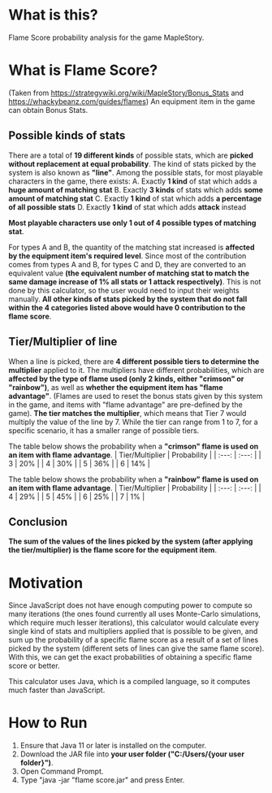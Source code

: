 # What is this?
Flame Score probability analysis for the game MapleStory.

# What is Flame Score?
(Taken from https://strategywiki.org/wiki/MapleStory/Bonus_Stats and https://whackybeanz.com/guides/flames)
An equipment item in the game can obtain Bonus Stats.

## Possible kinds of stats
There are a total of **19 different kinds** of possible stats, which are **picked without replacement at equal probability**. The kind of stats picked by the system is also known as **"line"**.
Among the possible stats, for most playable characters in the game, there exists:
A. Exactly **1 kind** of stat which adds a **huge amount of matching stat**
B. Exactly **3 kinds** of stats which adds **some amount of matching stat**
C. Exactly **1 kind** of stat which adds **a percentage of all possible stats**
D. Exactly **1 kind** of stat which adds **attack** instead

**Most playable characters use only 1 out of 4 possible types of matching stat**.

For types A and B, the quantity of the matching stat increased is **affected by the equipment item's required level**.
Since most of the contribution comes from types A and B, for types C and D, they are converted to an equivalent value **(the equivalent number of matching stat to match the same damage increase of 1% all stats or 1 attack respectively)**. This is not done by this calculator, so the user would need to input their weights manually.
**All other kinds of stats picked by the system that do not fall within the 4 categories listed above would have 0 contribution to the flame score**.

## Tier/Multiplier of line
When a line is picked, there are **4 different possible tiers to determine the multiplier** applied to it. The multipliers have different probabilities, which are **affected by the type of flame used (only 2 kinds, either "crimson" or "rainbow")**, as well as **whether the equipment item has "flame advantage"**. (Flames are used to reset the bonus stats given by this system in the game, and items with "flame advantage" are pre-defined by the game).
**The tier matches the multiplier**, which means that Tier 7 would multiply the value of the line by 7. While the tier can range from 1 to 7, for a specific scenario, it has a smaller range of possible tiers.

The table below shows the probability when a **"crimson" flame is used on an item with flame advantage**.
| Tier/Multiplier | Probability |
|      :---:      |    :---:    |
|        3        |     20%     |
|        4        |     30%     |
|        5        |     36%     |
|        6        |     14%     |

The table below shows the probability when a **"rainbow" flame is used on an item with flame advantage**.
| Tier/Multiplier | Probability |
|      :---:      |    :---:    |
|        4        |     29%     |
|        5        |     45%     |
|        6        |     25%     |
|        7        |     1%      |

## Conclusion
**The sum of the values of the lines picked by the system (after applying the tier/multiplier) is the flame score for the equipment item**.

# Motivation
Since JavaScript does not have enough computing power to compute so many iterations (the ones found currently all uses Monte-Carlo simulations, which require much lesser iterations), this calculator would calculate every single kind of stats and multipliers applied that is possible to be given, and sum up the probability of a specific flame score as a result of a set of lines picked by the system (different sets of lines can give the same flame score).
With this, we can get the exact probabilities of obtaining a specific flame score or better.

This calculator uses Java, which is a compiled language, so it computes much faster than JavaScript.

# How to Run
1. Ensure that Java 11 or later is installed on the computer.
2. Download the JAR file into **your user folder ("C:/Users/{your user folder}")**.
3. Open Command Prompt.
4. Type "java -jar "flame score.jar" and press Enter.
